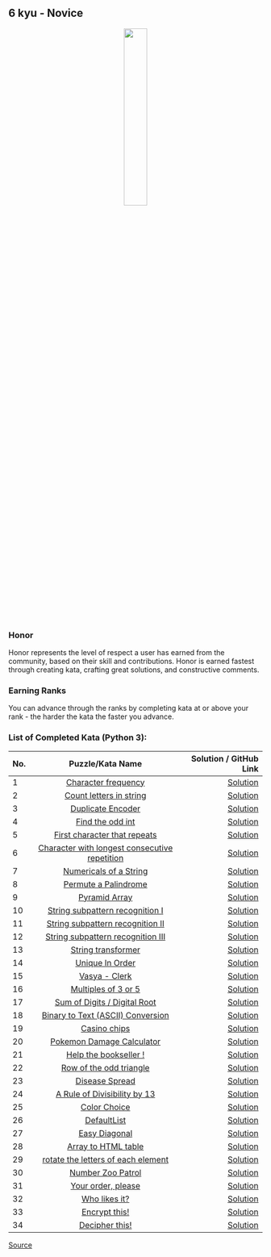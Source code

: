 ## 6 kyu - Novice

<div align="center"> 
<img width="30%" height="30%" src="https://github.com/ikostan/codewars/blob/master/img/copy-rank-kyu.png" hspace="10">
</div>

### Honor

Honor represents the level of respect a user has earned from the community, based on their skill and contributions. Honor is earned fastest through creating kata, crafting great solutions, and constructive comments.

### Earning Ranks

You can advance through the ranks by completing kata at or above your rank - the harder the kata the faster you advance.

### List of Completed Kata (Python 3):

| No. | Puzzle/Kata Name                                                                                                   | Solution / GitHub Link                                                                             |
|-----|:------------------------------------------------------------------------------------------------------------------:|---------------------------------------------------------------------------------------------------:|
|1    |[Character frequency](https://www.codewars.com/kata/53e895e28f9e66a56900011a/train/python)                          |[Solution](https://github.com/ikostan/codewars/tree/master/kyu_6/character_frequency)               |
|2    |[Count letters in string](https://www.codewars.com/kata/5808ff71c7cfa1c6aa00006d/train/python)                      |[Solution](https://github.com/ikostan/codewars/tree/master/kyu_6/count_letters_in_string)           |
|3    |[Duplicate Encoder](https://www.codewars.com/kata/54b42f9314d9229fd6000d9c/train/python)                            |[Solution](https://github.com/ikostan/codewars/tree/master/kyu_6/duplicate_encoder)                 |
|4    |[Find the odd int](https://www.codewars.com/kata/54da5a58ea159efa38000836/train/python)                             |[Solution](https://github.com/ikostan/codewars/tree/master/kyu_6/find_the_odd_int)                  |
|5    |[First character that repeats](https://www.codewars.com/kata/54f9f4d7c41722304e000bbb/train/python)                 |[Solution](https://github.com/ikostan/codewars/tree/master/kyu_6/first_character_that_repeats)      |
|6    |[Character with longest consecutive repetition](https://www.codewars.com/kata/586d6cefbcc21eed7a001155/train/python)|[Solution](https://github.com/ikostan/codewars/tree/master/kyu_6/longest_repetition)                |
|7    |[Numericals of a String](https://www.codewars.com/kata/5b4070144d7d8bbfe7000001/train/python)                       |[Solution](https://github.com/ikostan/codewars/tree/master/kyu_6/numericals_of_string)              |
|8    |[Permute a Palindrome](https://www.codewars.com/kata/58ae6ae22c3aaafc58000079/train/python)                         |[Solution](https://github.com/ikostan/codewars/tree/master/kyu_6/permute_a_palindrome)              |
|9    |[Pyramid Array](https://www.codewars.com/kata/515f51d438015969f7000013/train/python)                                |[Solution](https://github.com/ikostan/codewars/tree/master/kyu_6/pyramid_array)                     |
|10   |[String subpattern recognition I](https://www.codewars.com/kata/5a49f074b3bfa89b4c00002b/train/python)              |[Solution](https://github.com/ikostan/codewars/tree/master/kyu_6/string_subpattern_recognition_1)   |
|11   |[String subpattern recognition II](https://www.codewars.com/kata/5a4a391ad8e145cdee0000c4/train/python)             |[Solution](https://github.com/ikostan/codewars/tree/master/kyu_6/string_subpattern_recognition_2)   |
|12   |[String subpattern recognition III](https://www.codewars.com/kata/5a4a2973d8e14586c700000a/train/python)            |[Solution](https://github.com/ikostan/codewars/tree/master/kyu_6/string_subpattern_recognition_3)   |
|13   |[String transformer](https://www.codewars.com/kata/5878520d52628a092f0002d0/train/python)                           |[Solution](https://github.com/ikostan/codewars/tree/master/kyu_6/string_transformer)                |
|14   |[Unique In Order](https://www.codewars.com/kata/54e6533c92449cc251001667/train/python)                              |[Solution](https://github.com/ikostan/codewars/tree/master/kyu_6/unique_in_order)                   |
|15   |[Vasya - Clerk](https://www.codewars.com/kata/555615a77ebc7c2c8a0000b8/train/python)                                |[Solution](https://github.com/ikostan/codewars/tree/master/kyu_6/vasya_clerk)                       |
|16   |[Multiples of 3 or 5](https://www.codewars.com/kata/514b92a657cdc65150000006/train/python)                          |[Solution](https://github.com/ikostan/codewars/tree/master/kyu_6/multiples_of_3_or_5)               |
|17   |[Sum of Digits / Digital Root](https://www.codewars.com/kata/541c8630095125aba6000c00/train/python)                 |[Solution](https://github.com/ikostan/codewars/tree/master/kyu_6/sum_of_digits_digital_root)        |
|18   |[Binary to Text (ASCII) Conversion](https://www.codewars.com/kata/5583d268479559400d000064/train/python)            |[Solution](https://github.com/ikostan/codewars/tree/master/kyu_6/binary_to_text_ascii_conversion)   |
|19   |[Casino chips](https://www.codewars.com/kata/5e0b72d2d772160011133654/train/python)                                 |[Solution](https://github.com/ikostan/codewars/tree/master/kyu_6/casino_chips)                      |
|20   |[Pokemon Damage Calculator](https://www.codewars.com/kata/536e9a7973130a06eb000e9f/train/python)                    |[Solution](https://github.com/ikostan/codewars/tree/master/kyu_6/pokemon_damage_calculator)         |
|21   |[Help the bookseller !](https://www.codewars.com/kata/54dc6f5a224c26032800005c/train/python)                        |[Solution](https://github.com/ikostan/codewars/tree/master/kyu_6/help_the_bookseller)               |
|22   |[Row of the odd triangle](https://www.codewars.com/kata/5d5a7525207a674b71aa25b5/train/python)                      |[Solution](https://github.com/ikostan/codewars/tree/master/kyu_6/row_of_the_odd_triangle)           |
|23   |[Disease Spread](https://www.codewars.com/kata/566543703c72200f0b0000c9)                                            |[Solution](https://github.com/ikostan/codewars/tree/master/kyu_6/disease_spread)                    |
|24   |[A Rule of Divisibility by 13](https://www.codewars.com/kata/564057bc348c7200bd0000ff/train/python)                 |[Solution](https://github.com/ikostan/codewars/tree/master/kyu_6/a_rule_of_divisibility_by_13)      |
|25   |[Color Choice](https://www.codewars.com/kata/55be10de92aad5ef28000023/train/python)                                 |[Solution](https://github.com/ikostan/codewars/tree/master/kyu_6/color_choice)                      |
|26   |[DefaultList](https://www.codewars.com/kata/5e882048999e6c0023412908/train/python)                                  |[Solution](https://github.com/ikostan/codewars/tree/master/kyu_6/default_list)                      |
|27   |[Easy Diagonal](https://www.codewars.com/kata/559b8e46fa060b2c6a0000bf/train/python)                                |[Solution](https://github.com/ikostan/codewars/tree/master/kyu_6/easy_diagonal)                     |
|28   |[Array to HTML table](https://www.codewars.com/kata/5e7e4b7cd889f7001728fd4a/train/python)                          |[Solution](https://github.com/ikostan/codewars/tree/master/kyu_6/array_to_html_table)               |
|29   |[rotate the letters of each element](https://www.codewars.com/kata/5e98712b7de14f0026ef1cc1/train/python)           |[Solution](https://github.com/ikostan/codewars/tree/master/kyu_6/rotate_the_letters_of_each_element)|
|30   |[Number Zoo Patrol](https://www.codewars.com/kata/5276c18121e20900c0000235/train/python)                            |[Solution](https://github.com/ikostan/codewars/tree/master/kyu_6/number_zoo_patrol)                 |
|31   |[Your order, please](https://www.codewars.com/kata/55c45be3b2079eccff00010f)                                        |[Solution](https://github.com/ikostan/codewars/tree/master/kyu_6/your_order_please)                 |
|32   |[Who likes it?](https://www.codewars.com/kata/5266876b8f4bf2da9b000362/train/python)                                |[Solution](https://github.com/ikostan/codewars/tree/master/kyu_6/who_likes_it)                      |
|33   |[Encrypt this!](https://www.codewars.com/kata/5848565e273af816fb000449)                                             |[Solution](https://github.com/ikostan/codewars/tree/master/kyu_6/encrypt_this)                      |
|34   |[Decipher this!](https://www.codewars.com/kata/decipher-this)                                                       |[Solution](https://github.com/ikostan/codewars/tree/master/kyu_6/decipher_this)                     |

[Source](https://www.codewars.com/about)